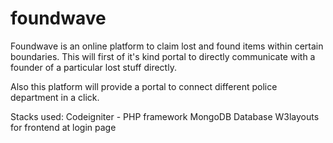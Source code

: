 # foundwave

Foundwave is an online platform to claim lost and found items within certain boundaries. This will first of it's kind portal to directly communicate with a founder of a particular lost stuff directly.

Also this platform will provide a portal to connect different police department in a click.

Stacks used: 
Codeigniter - PHP framework 
MongoDB Database
W3layouts for frontend at login page

